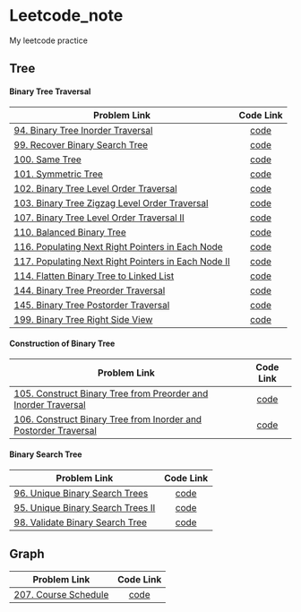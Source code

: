 # Leetcode_note
My leetcode practice

## Tree
#### Binary Tree Traversal
| Problem Link  |  Code Link  | 
| ------------- |:-------------:| 
| [94. Binary Tree Inorder Traversal](https://leetcode.com/problems/binary-tree-inorder-traversal/) | [code](https://github.com/r06921037zwh/Leetcode_note/blob/master/Binary_Tree_Inorder_Traversal.cpp) | 
| [99. Recover Binary Search Tree](https://leetcode.com/problems/recover-binary-search-tree/)| [code](https://github.com/r06921037zwh/Leetcode_note/blob/master/Recover_Binary_Search_Tree.cpp)|
| [100. Same Tree](https://leetcode.com/problems/same-tree/) | [code](https://github.com/r06921037zwh/Leetcode_note/blob/master/Same_Tree.cpp)|
| [101. Symmetric Tree](https://leetcode.com/problems/symmetric-tree/) |  [code](https://github.com/r06921037zwh/Leetcode_note/blob/master/Symmetric_Tree.cpp)|
| [102. Binary Tree Level Order Traversal](https://leetcode.com/problems/binary-tree-level-order-traversal/)| [code](https://github.com/r06921037zwh/Leetcode_note/blob/master/Binary_Tree_Level_Order_Traversal.cpp)|
| [103. Binary Tree Zigzag Level Order Traversal](https://leetcode.com/problems/binary-tree-zigzag-level-order-traversal/)| [code](https://github.com/r06921037zwh/Leetcode_note/blob/master/Binary_Tree_Zigzag_Level_Order_Traversal.cpp) |
| [107. Binary Tree Level Order Traversal II](https://leetcode.com/problems/binary-tree-level-order-traversal-ii/)| [code](https://github.com/r06921037zwh/Leetcode_note/blob/master/Binary_Tree_Level_Order_Traversal_II.cpp)|
| [110. Balanced Binary Tree](https://leetcode.com/problems/balanced-binary-tree/) | [code](https://github.com/r06921037zwh/Leetcode_note/blob/master/Balanced_Binary_Tree.cpp) | 
| [116. Populating Next Right Pointers in Each Node](https://leetcode.com/problems/populating-next-right-pointers-in-each-node/)| [code](https://github.com/r06921037zwh/Leetcode_note/blob/master/Populating_Next_Right_Pointers_in_Each_Node.cpp)|
| [117. Populating Next Right Pointers in Each Node II](https://leetcode.com/problems/populating-next-right-pointers-in-each-node-ii/)| [code](https://github.com/r06921037zwh/Leetcode_note/blob/master/Populating_Next_Right_Pointers_in_Each_Node.cpp)|
| [114. Flatten Binary Tree to Linked List](https://leetcode.com/problems/flatten-binary-tree-to-linked-list/)| [code](https://github.com/r06921037zwh/Leetcode_note/blob/master/Flatten_Binary_Tree_to_Linked_List.cpp) |
| [144. Binary Tree Preorder Traversal](https://leetcode.com/problems/binary-tree-preorder-traversal/) | [code](https://github.com/r06921037zwh/Leetcode_note/blob/master/Binary_Tree_Preorder_Traversal.cpp)| 
| [145. Binary Tree Postorder Traversal](https://leetcode.com/problems/binary-tree-postorder-traversal/)  | [code](https://github.com/r06921037zwh/Leetcode_note/blob/master/Binary_Tree_Postorder_Traversal.cpp) |
| [199. Binary Tree Right Side View](https://leetcode.com/problems/binary-tree-right-side-view/) | [code](https://github.com/r06921037zwh/Leetcode_note/blob/master/Binary_Tree_Right_Side_View.cpp)|

#### Construction of Binary Tree
| Problem Link  |  Code Link  | 
| ------------- |:-------------:|
| [105. Construct Binary Tree from Preorder and Inorder Traversal](https://leetcode.com/problems/construct-binary-tree-from-preorder-and-inorder-traversal/) | [code](https://github.com/r06921037zwh/Leetcode_note/blob/master/Construct_Binary_Tree_from_Preorder_and_Inorder_Traversal.cpp) | 
| [106. Construct Binary Tree from Inorder and Postorder Traversal](https://leetcode.com/problems/construct-binary-tree-from-inorder-and-postorder-traversal/)| [code](https://github.com/r06921037zwh/Leetcode_note/blob/master/Construct_Binary_Tree_from_Inorder_and_Postorder_Traversal.cpp)|

#### Binary Search Tree
| Problem Link  |  Code Link  | 
| ------------- |:-------------:|
| [96. Unique Binary Search Trees](https://leetcode.com/problems/unique-binary-search-trees/)| [code](https://github.com/r06921037zwh/Leetcode_note/blob/master/Unique_Binary_Search_Trees.cpp)|
| [95. Unique Binary Search Trees II](https://leetcode.com/problems/unique-binary-search-trees-ii/)| [code](https://github.com/r06921037zwh/Leetcode_note/blob/master/Unique_Binary_Search_Trees_II.cpp)|
| [98. Validate Binary Search Tree](https://leetcode.com/problems/validate-binary-search-tree/)| [code](https://github.com/r06921037zwh/Leetcode_note/blob/master/Validate_Binary_Search_Tree.cpp)|


## Graph
| Problem Link  |  Code Link  | 
| ------------- |:-----------:|
| [207. Course Schedule](https://leetcode.com/problems/course-schedule/)| [code](https://github.com/r06921037zwh/Leetcode_note/blob/master/Course_Schedule.cpp)|






